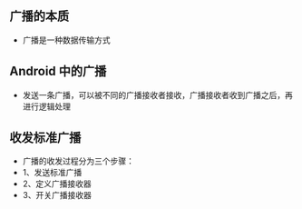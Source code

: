 ## 广播的本质
* 广播是一种数据传输方式

## Android 中的广播
* 发送一条广播，可以被不同的广播接收者接收，广播接收者收到广播之后，再进行逻辑处理

## 收发标准广播
* 广播的收发过程分为三个步骤：
* 1、发送标准广播
* 2、定义广播接收器
* 3、开关广播接收器
